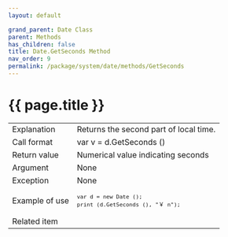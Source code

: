 ```yaml
---
layout: default

grand_parent: Date Class
parent: Methods
has_children: false
title: Date.GetSeconds Method
nav_order: 9
permalink: /package/system/date/methods/GetSeconds
---
```

# {{ page.title }}


<table>
  <tr>
    <td>Explanation</td>
    <td colspan="2">Returns the second part of local time.</td>
  </tr>
  <tr>
    <td>Call format</td>
    <td colspan="2">var v = d.GetSeconds ()</td>
  </tr>
  <tr>
    <td>Return value</td>
    <td colspan="2">Numerical value indicating seconds</td>
  </tr>  
  <tr>
    <td>Argument</td>
    <td colspan="2">None</td>
  </tr>
    <td>Exception</td>
    <td colspan="2">None</td>
  </tr>
  <tr>
    <td>Example of use</td>
    <td colspan="2"><code><pre>var d = new Date ();
print (d.GetSeconds (), "￥ n");</pre></code></td>
  </tr>
  <tr>
    <td>Related item</td>
    <td colspan="2"></td>
  </tr>
</table>



